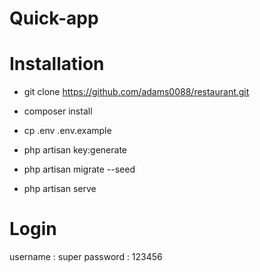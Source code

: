 # Quick-app

# Installation 

- git clone https://github.com/adams0088/restaurant.git

- composer install 
- cp .env .env.example
- php artisan key:generate
- php artisan migrate --seed 
- php artisan serve

# Login 
username : super
password : 123456


